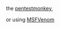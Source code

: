 the [pentestmonkey](https://github.com/pentestmonkey/php-reverse-shell),

or using [MSFVenom](2%20Pre-Exploitation/Tools/MSFVenom/MSFVenom.md)



